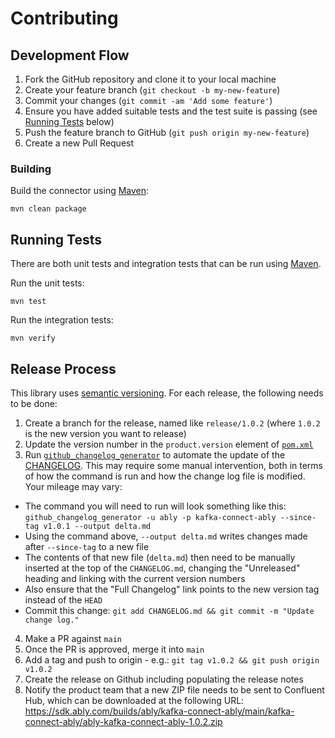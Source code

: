 # Contributing

## Development Flow

1. Fork the GitHub repository and clone it to your local machine
2. Create your feature branch (`git checkout -b my-new-feature`)
3. Commit your changes (`git commit -am 'Add some feature'`)
4. Ensure you have added suitable tests and the test suite is passing (see [Running Tests](#running-tests) below)
5. Push the feature branch to GitHub (`git push origin my-new-feature`)
6. Create a new Pull Request

### Building

Build the connector using [Maven](https://maven.apache.org/):

    mvn clean package

## Running Tests

There are both unit tests and integration tests that can be run using [Maven](https://maven.apache.org/).

Run the unit tests:

    mvn test

Run the integration tests:

    mvn verify

## Release Process

This library uses [semantic versioning](http://semver.org/). For each release, the following needs to be done:

1. Create a branch for the release, named like `release/1.0.2` (where `1.0.2` is the new version you want to release)
2. Update the version number in the `product.version` element of [`pom.xml`](./pom.xml)
3. Run [`github_changelog_generator`](https://github.com/github-changelog-generator/github-changelog-generator) to automate the update of the [CHANGELOG](./CHANGELOG.md). This may require some manual intervention, both in terms of how the command is run and how the change log file is modified. Your mileage may vary:
  * The command you will need to run will look something like this: `github_changelog_generator -u ably -p kafka-connect-ably --since-tag v1.0.1 --output delta.md`
  * Using the command above, `--output delta.md` writes changes made after `--since-tag` to a new file
  * The contents of that new file (`delta.md`) then need to be manually inserted at the top of the `CHANGELOG.md`, changing the "Unreleased" heading and linking with the current version numbers
  * Also ensure that the "Full Changelog" link points to the new version tag instead of the `HEAD`
  * Commit this change: `git add CHANGELOG.md && git commit -m "Update change log."`
4. Make a PR against `main`
5. Once the PR is approved, merge it into `main`
6. Add a tag and push to origin - e.g.: `git tag v1.0.2 && git push origin v1.0.2`
7. Create the release on Github including populating the release notes
8. Notify the product team that a new ZIP file needs to be sent to Confluent Hub, which can be downloaded at the following URL: https://sdk.ably.com/builds/ably/kafka-connect-ably/main/kafka-connect-ably/ably-kafka-connect-ably-1.0.2.zip

